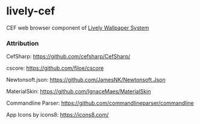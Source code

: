 # lively-cef

CEF web browser component of [Lively Wallpaper System ](https://github.com/rocksdanister/lively)

### Attribution
CefSharp: https://github.com/cefsharp/CefSharp/

cscore: https://github.com/filoe/cscore

Newtonsoft.json: https://github.com/JamesNK/Newtonsoft.Json

MaterialSkin: https://github.com/IgnaceMaes/MaterialSkin

Commandline Parser: https://github.com/commandlineparser/commandline

App Icons by icons8: https://icons8.com/
